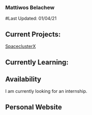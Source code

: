 ### Mattiwos Belachew 
#Last Updated: 01/04/21

## Current Projects:
[SpaceclusterX](https://github.com/Mattiwos/SpaceclusterX)
## Currently Learning:

## Availability
I am currently looking for an internship.

## Personal Website

<!--
**Mattiwos/mattiwos** is a ✨ _special_ ✨ repository because its `README.md` (this file) appears on your GitHub profile.

Here are some ideas to get you started:

- 🔭 I’m currently working on ...

- 🌱 I’m currently learning ...

- 👯 I’m looking to collaborate on ...
- 🤔 I’m looking for help with ...
- 💬 Ask me about ...
- 📫 How to reach me: ...
- 😄 Pronouns: ...
- ⚡ Fun fact: ...
-->
